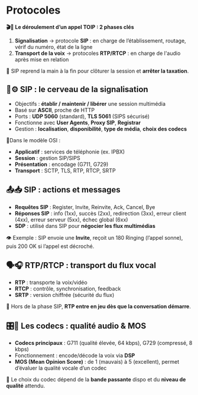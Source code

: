 # Protocoles

**🎬📶 Le déroulement d’un appel TOIP : 2 phases clés**

1.  **Signalisation** → protocole **SIP** : en charge de l’établissement, routage, vérif du numéro, état de la ligne
2.  **Transport de la voix** → protocoles **RTP/RTCP** : en charge de l'audio après mise en relation

🛑 SIP reprend la main à la fin pour clôturer la session et **arrêter la taxation**.



## **🧠⚙️ SIP : le cerveau de la signalisation**

- Objectifs : **établir / maintenir / libérer** une session multimédia
- Basé sur **ASCII**, proche de HTTP
- Ports : **UDP 5060** (standard), **TLS 5061** (SIPS sécurisé)
- Fonctionne avec **User Agents**, **Proxy SIP**, **Registrar**
- Gestion : **localisation**, **disponibilité**, **type de média**, **choix des codecs**

📍Dans le modèle OSI :

- **Applicatif** : services de téléphonie (ex. IPBX)
- **Session** : gestion SIP/SIPS
- **Présentation** : encodage (G711, G729)
- **Transport** : SCTP, TLS, RTP, RTCP, SRTP



## **📤📥 SIP : actions et messages**

- **Requêtes SIP** : Register, Invite, Reinvite, Ack, Cancel, Bye
- **Réponses SIP** : info (1xx), succès (2xx), redirection (3xx), erreur client (4xx), erreur serveur (5xx), échec global (6xx)
- **SDP** : utilisé dans SIP pour **négocier les flux multimédias**

👁️ Exemple : SIP envoie une **Invite**, reçoit un 180 Ringing (l’appel sonne), puis 200 OK si l’appel est décroché.



## **🗣️🎧 RTP/RTCP : transport du flux vocal**

- **RTP** : transporte la voix/vidéo
- **RTCP** : contrôle, synchronisation, feedback
- **SRTP** : version chiffrée (sécurité du flux)

🧩 Hors de la phase SIP, **RTP entre en jeu dès que la conversation démarre**.



## **🎛️🧪 Les codecs : qualité audio & MOS**

- **Codecs principaux** : G711 (qualité élevée, 64 kbps), G729 (compressé, 8 kbps)
- Fonctionnement : encode/décode la voix via **DSP**
- **MOS (Mean Opinion Score)** : de 1 (mauvais) à 5 (excellent), permet d’évaluer la qualité vocale d’un codec

🎯 Le choix du codec dépend de la **bande passante** dispo et du **niveau de qualité** attendu.


